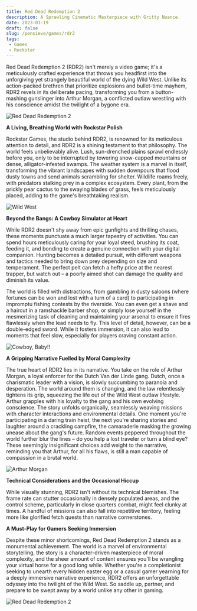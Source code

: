 ```yaml
---
title: Red Dead Redemption 2
description: A Sprawling Cinematic Masterpiece with Gritty Nuance.
date: 2023-01-19
draft: false
slug: /pensieve/games/rdr2
tags:
 - Games
 - Rockstar
---
```

Red Dead Redemption 2 (RDR2) isn't merely a video game; it's a meticulously crafted experience that throws you headfirst into the unforgiving yet strangely beautiful world of the dying Wild West. Unlike its action-packed brethren that prioritize explosions and bullet-time mayhem, RDR2 revels in its deliberate pacing, transforming you from a button-mashing gunslinger into Arthur Morgan, a conflicted outlaw wrestling with his conscience amidst the twilight of a bygone era.

![Red Dead Redemption 2](https://wallpapercave.com/wp/wp2614327.jpg)

**A Living, Breathing World with Rockstar Polish**

Rockstar Games, the studio behind RDR2, is renowned for its meticulous attention to detail, and RDR2 is a shining testament to that philosophy. The world feels unbelievably alive. Lush, sun-drenched plains sprawl endlessly before you, only to be interrupted by towering snow-capped mountains or dense, alligator-infested swamps. The weather system is a marvel in itself, transforming the vibrant landscapes with sudden downpours that flood dusty towns and send animals scrambling for shelter. Wildlife roams freely, with predators stalking prey in a complex ecosystem. Every plant, from the prickly pear cactus to the swaying blades of grass, feels meticulously placed, adding to the game's breathtaking realism.

![Wild West](https://wallpapercave.com/wp/wp3770488.jpg)

**Beyond the Bangs: A Cowboy Simulator at Heart**

While RDR2 doesn't shy away from epic gunfights and thrilling chases, these moments punctuate a much larger tapestry of activities. You can spend hours meticulously caring for your loyal steed, brushing its coat, feeding it, and bonding to create a genuine connection with your digital companion. Hunting becomes a detailed pursuit, with different weapons and tactics needed to bring down prey depending on size and temperament. The perfect pelt can fetch a hefty price at the nearest trapper, but watch out – a poorly aimed shot can damage the quality and diminish its value.

The world is filled with distractions, from gambling in dusty saloons (where fortunes can be won and lost with a turn of a card) to participating in impromptu fishing contests by the riverside. You can even get a shave and a haircut in a ramshackle barber shop, or simply lose yourself in the mesmerizing task of cleaning and maintaining your arsenal to ensure it fires flawlessly when the lead needs to fly. This level of detail, however, can be a double-edged sword. While it fosters immersion, it can also lead to moments that feel slow, especially for players craving constant action.

![Cowboy, Baby!!](https://wallpapercave.com/wp/wp3770468.jpg)

**A Gripping Narrative Fuelled by Moral Complexity**

The true heart of RDR2 lies in its narrative. You take on the role of Arthur Morgan, a loyal enforcer for the Dutch Van der Linde gang. Dutch, once a charismatic leader with a vision, is slowly succumbing to paranoia and desperation. The world around them is changing, and the law relentlessly tightens its grip, squeezing the life out of the Wild West outlaw lifestyle. Arthur grapples with his loyalty to the gang and his own evolving conscience. The story unfolds organically, seamlessly weaving missions with character interactions and environmental details. One moment you're participating in a daring train heist, the next you're sharing stories and laughter around a crackling campfire, the camaraderie masking the growing unease about the gang's future. Random events peppered throughout the world further blur the lines – do you help a lost traveler or turn a blind eye? These seemingly insignificant choices add weight to the narrative, reminding you that Arthur, for all his flaws, is still a man capable of compassion in a brutal world.

![Arthur Morgan](https://wallpapercave.com/wp/wp3770534.jpg)

**Technical Considerations and the Occasional Hiccup**

While visually stunning, RDR2 isn't without its technical blemishes. The frame rate can stutter occasionally in densely populated areas, and the control scheme, particularly in close quarters combat, might feel clunky at times. A handful of missions can also fall into repetitive territory, feeling more like glorified fetch quests than narrative cornerstones.

**A Must-Play for Gamers Seeking Immersion**

Despite these minor shortcomings, Red Dead Redemption 2 stands as a monumental achievement. The world is a marvel of environmental storytelling, the story is a character-driven masterpiece of moral complexity, and the sheer amount of content ensures you'll be wrangling your virtual horse for a good long while. Whether you're a completionist seeking to unearth every hidden easter egg or a casual gamer yearning for a deeply immersive narrative experience, RDR2 offers an unforgettable odyssey into the twilight of the Wild West. So saddle up, partner, and prepare to be swept away by a world unlike any other in gaming.

![Red Dead Redemption 2](https://wallpapercave.com/wp/wp3770494.jpg)
